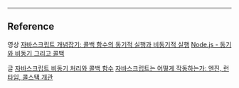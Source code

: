 

---
## Reference

영상
[자바스크립트 개념잡기: 콜백 함수의 동기적 실행과 비동기적 실행](https://www.youtube.com/watch?v=j0Viy3v97gY)
[Node.js - 동기와 비동기 그리고 콜백](https://opentutorials.org/course/3332/21132)

글
[자바스크립트 비동기 처리와 콜백 함수](https://joshua1988.github.io/web-development/javascript/javascript-asynchronous-operation/)
[자바스크립트는 어떻게 작동하는가: 엔진, 런타임, 콜스택 개관](https://engineering.huiseoul.com/%EC%9E%90%EB%B0%94%EC%8A%A4%ED%81%AC%EB%A6%BD%ED%8A%B8%EB%8A%94-%EC%96%B4%EB%96%BB%EA%B2%8C-%EC%9E%91%EB%8F%99%ED%95%98%EB%8A%94%EA%B0%80-%EC%97%94%EC%A7%84-%EB%9F%B0%ED%83%80%EC%9E%84-%EC%BD%9C%EC%8A%A4%ED%83%9D-%EA%B0%9C%EA%B4%80-ea47917c8442)
